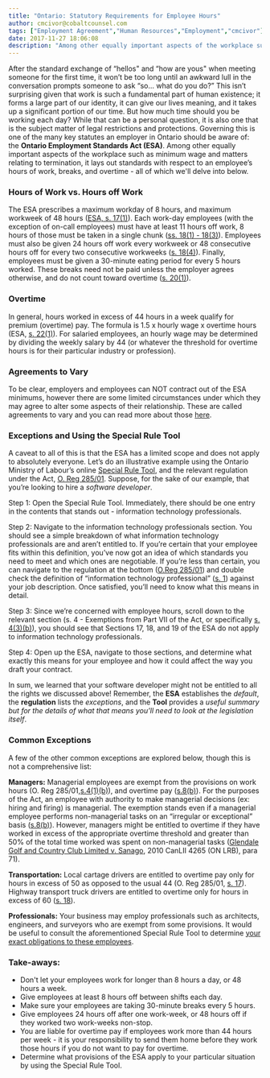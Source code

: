 ```yaml
---
title: "Ontario: Statutory Requirements for Employee Hours"
author: cmcivor@cobaltcounsel.com
tags: ["Employment Agreement","Human Resources","Employment","cmcivor"]
date: 2017-11-27 18:06:08
description: "Among other equally important aspects of the workplace such as minimum wage and matters relating to termination, the Ontario Standards Act lays out standards with respect to an employee’s hours of work, breaks, and overtime."
---
```


After the standard exchange of “hellos" and “how are yous" when meeting someone for the first time, it won’t be too long until an awkward lull in the conversation prompts someone to ask “so... what do you do?” This isn’t surprising given that work is such a fundamental part of human existence; it forms a large part of our identity, it can give our lives meaning, and it takes up a significant portion of our time. But how much time should you be working each day?  While that can be a personal question, it is also one that is the subject matter of legal restrictions and protections. Governing this is one of the many key statutes an employer in Ontario should be aware of:  the **Ontario Employment Standards Act (ESA)**. Among other equally important aspects of the workplace such as minimum wage and matters relating to termination, it lays out standards with respect to an employee’s hours of work, breaks, and overtime - all of which we'll delve into below.

### Hours of Work vs. Hours off Work

The ESA prescribes a maximum workday of 8 hours, and maximum workweek of 48 hours ([ESA, s. 17(1)](https://www.ontario.ca/laws/statute/00e41#BK31)). Each work-day employees (with the exception of on-call employees) must have at least 11 hours off work, 8 hours of those must be taken in a single chunk ([ss. 18(1) - 18(3)](https://www.ontario.ca/laws/statute/00e41#BK35)). Employees must also be given 24 hours off work every workweek or 48 consecutive hours off for every two consecutive workweeks ([s. 18(4)](https://www.ontario.ca/laws/statute/00e41#BK35)). Finally, employees must be given a 30-minute eating period for every 5 hours worked. These breaks need not be paid unless the employer agrees otherwise, and do not count toward overtime ([s. 20(1)](https://www.ontario.ca/laws/statute/00e41#BK37)).

### Overtime

In general, hours worked in excess of 44 hours in a week qualify for premium (overtime) pay. The formula is 1.5 x hourly wage x overtime hours (ESA, [s. 22(1)](https://www.ontario.ca/laws/statute/00e41#BK40)). For salaried employees, an hourly wage may be determined by dividing the weekly salary by 44 (or whatever the threshold for overtime hours is for their particular industry or profession).

### Agreements to Vary

To be clear, employers and employees can NOT contract out of the ESA minimums, however there are some limited circumstances under which they may agree to alter some aspects of their relationship. These are called agreements to vary and you can read more about those [here](https://blog.clausehound.com/ontario-agreements-to-vary/).

### Exceptions and Using the Special Rule Tool

A caveat to all of this is that the ESA has a limited scope and does not apply to absolutely everyone. Let’s do an illustrative example using the Ontario Ministry of Labour’s online [Special Rule Tool](https://www.labour.gov.on.ca/english/es/tools/srt/group_government.php), and the relevant regulation under the Act, [O. Reg 285/01](https://www.ontario.ca/laws/regulation/010285). Suppose, for the sake of our example, that you’re looking to hire a *software developer*.

Step 1: Open the Special Rule Tool. Immediately, there should be one entry in the contents that stands out - information technology professionals.

Step 2: Navigate to the information technology professionals section. You should see a simple breakdown of what information technology professionals are and aren’t entitled to. If you’re certain that your employee fits within this definition, you’ve now got an idea of which standards you need to meet and which ones are negotiable. If you’re less than certain, you can navigate to the regulation at the bottom ([O.Reg 285/01](https://www.ontario.ca/laws/regulation/010285)) and double check the definition of “information technology professional” ([s. 1](https://www.ontario.ca/laws/regulation/010285#BK0)) against your job description. Once satisfied, you’ll need to know what this means in detail.

Step 3: Since we’re concerned with employee hours, scroll down to the relevant section (s. 4 - Exemptions from Part VII of the Act, or specifically [s. 4(3)(b)](https://www.ontario.ca/laws/regulation/010285#BK11)), you should see that Sections 17, 18, and 19 of the ESA do not apply to information technology professionals.

Step 4: Open up the ESA, navigate to those sections, and determine what exactly this means for your employee and how it could affect the way you draft your contract.

In sum, we learned that your software developer might not be entitled to all the rights we discussed above! Remember, the **ESA** establishes the *default*, the **regulation** lists the *exceptions*, and the **Tool** provides a *useful summary but for the details of what that means you’ll need to look at the legislation itself*.

### Common Exceptions

A few of the other common exceptions are explored below, though this is not a comprehensive list:

**Managers:** Managerial employees are exempt from the provisions on work hours (O. Reg 285/01,[s.4(1)(b)](https://www.ontario.ca/laws/regulation/010285#BK8)), and overtime pay ([s.8(b)](https://www.ontario.ca/laws/regulation/010285#BK17)). For the purposes of the Act, an employee with authority to make managerial decisions (ex: hiring and firing) is managerial. The exemption stands even if a managerial employee performs non-managerial tasks on an “irregular or exceptional” basis ([s.8(b)](https://www.ontario.ca/laws/regulation/010285#BK17)). However, managers might be entitled to overtime if they have worked in excess of the appropriate overtime threshold and greater than 50% of the total time worked was spent on non-managerial tasks ([Glendale Golf and Country Club Limited v. Sanago](http://canlii.ca/t/27vjp), 2010 CanLII 4265 (ON LRB), para 71).

**Transportation:** Local cartage drivers are entitled to overtime pay only for hours in excess of 50 as opposed to the usual 44 (O. Reg 285/01, [s. 17](https://www.ontario.ca/laws/regulation/010285#BK31)). Highway transport truck drivers are entitled to overtime only for hours in excess of 60 ([s. 18](https://www.ontario.ca/laws/regulation/010285#BK31)).

**Professionals:** Your business may employ professionals such as architects, engineers, and surveyors who are exempt from some provisions. It would be useful to consult the aforementioned Special Rule Tool to determine [your exact obligations to these employees](https://www.labour.gov.on.ca/english/es/tools/srt/group_government.php).

### Take-aways:
- Don't let your employees work for longer than 8 hours a day, or 48 hours a week.
- Give employees at least 8 hours off between shifts each day.
- Make sure your employees are taking 30-minute breaks every 5 hours.
- Give employees 24 hours off after one work-week, or 48 hours off if they worked two work-weeks non-stop.
- You are liable for overtime pay if employees work more than 44 hours per week - it is your responsibility to send them home before they work those hours if you do not want to pay for overtime.
- Determine what provisions of the ESA apply to your particular situation by using the Special Rule Tool.
